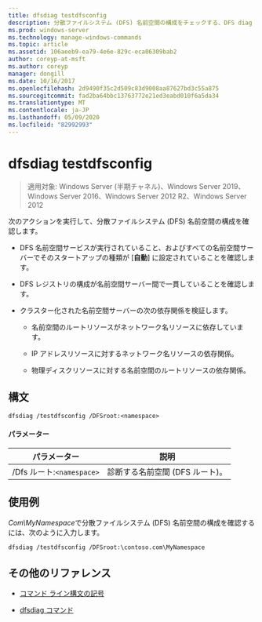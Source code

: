 ```yaml
---
title: dfsdiag testdfsconfig
description: 分散ファイルシステム (DFS) 名前空間の構成をチェックする、DFS diag testdfsconfig のリファレンストピックです。
ms.prod: windows-server
ms.technology: manage-windows-commands
ms.topic: article
ms.assetid: 106aeeb9-ea79-4e6e-829c-eca06309bab2
author: coreyp-at-msft
ms.author: coreyp
manager: dongill
ms.date: 10/16/2017
ms.openlocfilehash: 2d9490f35c2d509c83d9008aa87627bd3c55a875
ms.sourcegitcommit: fad2ba64bbc13763772e21ed3eabd010f6a5da34
ms.translationtype: MT
ms.contentlocale: ja-JP
ms.lasthandoff: 05/09/2020
ms.locfileid: "82992993"
---
```

# <a name="dfsdiag-testdfsconfig"></a>dfsdiag testdfsconfig

> 適用対象: Windows Server (半期チャネル)、Windows Server 2019、Windows Server 2016、Windows Server 2012 R2、Windows Server 2012

次のアクションを実行して、分散ファイルシステム (DFS) 名前空間の構成を確認します。

- DFS 名前空間サービスが実行されていること、およびすべての名前空間サーバーでそのスタートアップの種類が [**自動**] に設定されていることを確認します。

- DFS レジストリの構成が名前空間サーバー間で一貫していることを確認します。

- クラスター化された名前空間サーバーの次の依存関係を検証します。

  - 名前空間のルートリソースがネットワーク名リソースに依存しています。

  - IP アドレスリソースに対するネットワーク名リソースの依存関係。

  - 物理ディスクリソースに対する名前空間のルートリソースの依存関係。

## <a name="syntax"></a>構文

```
dfsdiag /testdfsconfig /DFSroot:<namespace>
```

#### <a name="parameters"></a>パラメーター

| パラメーター | 説明 |
| --------- | ----------- |
| /Dfs ルート:`<namespace>` | 診断する名前空間 (DFS ルート)。 |

## <a name="examples"></a>使用例

*Com\MyNamespace*で分散ファイルシステム (DFS) 名前空間の構成を確認するには、次のように入力します。

```
dfsdiag /testdfsconfig /DFSroot:\contoso.com\MyNamespace
```

## <a name="additional-references"></a>その他のリファレンス

- [コマンド ライン構文の記号](command-line-syntax-key.md)

- [dfsdiag コマンド](dfsdiag.md)
